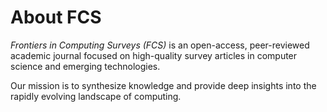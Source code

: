 # About FCS

*Frontiers in Computing Surveys (FCS)* is an open-access, peer-reviewed academic journal focused on high-quality survey articles in computer science and emerging technologies.

Our mission is to synthesize knowledge and provide deep insights into the rapidly evolving landscape of computing.
